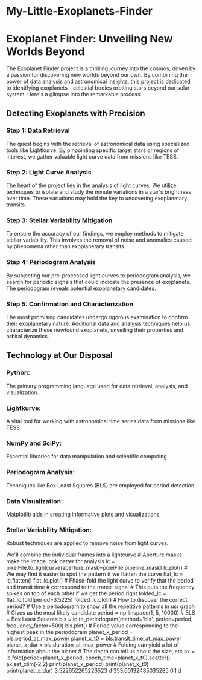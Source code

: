 # My-Little-Exoplanets-Finder
# Exoplanet Finder: Unveiling New Worlds Beyond
The Exoplanet Finder project is a thrilling journey into the cosmos, driven by a passion for discovering new worlds beyond our own. By combining the power of data analysis and astronomical insights, this project is dedicated to identifying exoplanets – celestial bodies orbiting stars beyond our solar system. Here's a glimpse into the remarkable process:

## Detecting Exoplanets with Precision
### Step 1: Data Retrieval
The quest begins with the retrieval of astronomical data using specialized tools like Lightkurve. By pinpointing specific target stars or regions of interest, we gather valuable light curve data from missions like TESS.

### Step 2: Light Curve Analysis
The heart of the project lies in the analysis of light curves. We utilize techniques to isolate and study the minute variations in a star's brightness over time. These variations may hold the key to uncovering exoplanetary transits.

### Step 3: Stellar Variability Mitigation
To ensure the accuracy of our findings, we employ methods to mitigate stellar variability. This involves the removal of noise and anomalies caused by phenomena other than exoplanetary transits.

### Step 4: Periodogram Analysis
By subjecting our pre-processed light curves to periodogram analysis, we search for periodic signals that could indicate the presence of exoplanets. The periodogram reveals potential exoplanetary candidates.

### Step 5: Confirmation and Characterization
The most promising candidates undergo rigorous examination to confirm their exoplanetary nature. Additional data and analysis techniques help us characterize these newfound exoplanets, unveiling their properties and orbital dynamics.

## Technology at Our Disposal
### Python: 
The primary programming language used for data retrieval, analysis, and visualization.
### Lightkurve:
A vital tool for working with astronomical time series data from missions like TESS.
### NumPy and SciPy:
Essential libraries for data manipulation and scientific computing.
### Periodogram Analysis: 
Techniques like Box Least Squares (BLS) are employed for period detection.
### Data Visualization:
Matplotlib aids in creating informative plots and visualizations.
### Stellar Variability Mitigation:
Robust techniques are applied to remove noise from light curves.


 We'll combine the individual frames into a lightcurve # Aperture masks make the image look better for analysis lc = pixelFile.to_lightcurve(aperture_mask=pixelFile.pipeline_mask) lc.plot() # We may find it easier to spot the pattern if we flatten the curve flat_lc = lc.flatten() flat_lc.plot() # Phase-fold the light curve to verify that the period and transit time # correspond to the transit signal # This puts the frequency spikes on top of each other if we get the period right folded_lc = flat_lc.fold(period=3.5225) folded_lc.plot() # How to discover the correct period? # Use a periodogram to show all the repetitive patterns in usr graph # Gives us the most likely candidate period = np.linspace(1, 5, 10000) # BLS = Box Least Squares bls = lc.to_periodogram(method='bls', period=period, frequency_factor=500) bls.plot() # Period value corresponding to the highest peak in the periodogram planet_x_period = bls.period_at_max_power planet_x_t0 = bls.transit_time_at_max_power planet_x_dur = bls.duration_at_max_power # Folding can yield a lot of information about the planet # The depth can tell us about the size, etc ax = lc.fold(period=planet_x_period, epoch_time=planet_x_t0).scatter() ax.set_xlim(-2,2) print(planet_x_period) print(planet_x_t0) print(planet_x_dur)
3.522652265226523 d
353.60132485035285
0.1 d












